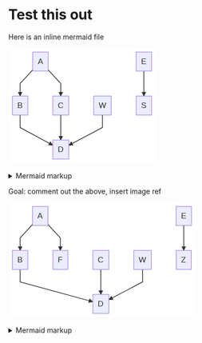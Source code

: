 # Test this out

Here is an inline mermaid file

![~mermaid diagram 1~](../output/test_flow_inline-md-1.png)

<details>
  <summary>Mermaid markup</summary>

```mermaid
graph TD;
    A-->B;
    A-->C;
    B-->D;
    C-->D;
    W-->D;
    E-->S;

```

</details>

Goal: comment out the above, insert image ref

![~mermaid diagram 2~](../output/test_flow_inline-md-2.png)

<details>
  <summary>Mermaid markup</summary>

```mermaid
graph TD;
    A-->B;
    A-->C;
    B-->D;
    C-->D;
    W-->D;
    E-->Z;
```

</details>
